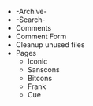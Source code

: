 * -Archive-
* -Search-
* Comments
* Comment Form
* Cleanup unused files
* Pages
    * Iconic
    * Sanscons
    * Bitcons
    * Frank
    * Cue
